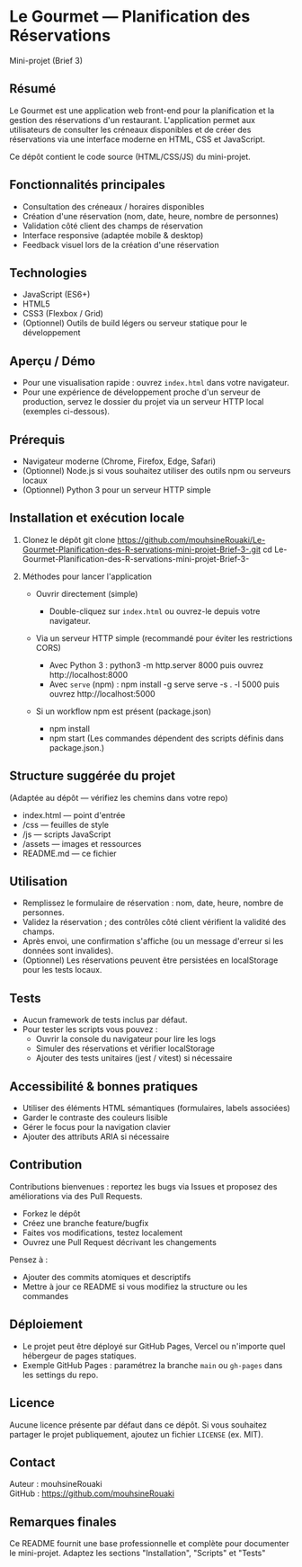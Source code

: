 # Le Gourmet — Planification des Réservations
Mini-projet (Brief 3)

## Résumé
Le Gourmet est une application web front-end pour la planification et la gestion des réservations d'un restaurant. L'application permet aux utilisateurs de consulter les créneaux disponibles et de créer des réservations via une interface moderne en HTML, CSS et JavaScript.

Ce dépôt contient le code source (HTML/CSS/JS) du mini-projet.

## Fonctionnalités principales
- Consultation des créneaux / horaires disponibles
- Création d'une réservation (nom, date, heure, nombre de personnes)
- Validation côté client des champs de réservation
- Interface responsive (adaptée mobile & desktop)
- Feedback visuel lors de la création d'une réservation

## Technologies
- JavaScript (ES6+)
- HTML5
- CSS3 (Flexbox / Grid)
- (Optionnel) Outils de build légers ou serveur statique pour le développement

## Aperçu / Démo
- Pour une visualisation rapide : ouvrez `index.html` dans votre navigateur.
- Pour une expérience de développement proche d'un serveur de production, servez le dossier du projet via un serveur HTTP local (exemples ci-dessous).

## Prérequis
- Navigateur moderne (Chrome, Firefox, Edge, Safari)
- (Optionnel) Node.js si vous souhaitez utiliser des outils npm ou serveurs locaux
- (Optionnel) Python 3 pour un serveur HTTP simple

## Installation et exécution locale

1. Clonez le dépôt
   git clone https://github.com/mouhsineRouaki/Le-Gourmet-Planification-des-R-servations-mini-projet-Brief-3-.git
   cd Le-Gourmet-Planification-des-R-servations-mini-projet-Brief-3-

2. Méthodes pour lancer l'application

   - Ouvrir directement (simple)
     - Double-cliquez sur `index.html` ou ouvrez-le depuis votre navigateur.

   - Via un serveur HTTP simple (recommandé pour éviter les restrictions CORS)
     - Avec Python 3 :
       python3 -m http.server 8000
       puis ouvrez http://localhost:8000
     - Avec `serve` (npm) :
       npm install -g serve
       serve -s . -l 5000
       puis ouvrez http://localhost:5000

   - Si un workflow npm est présent (package.json)
     - npm install
     - npm start
     (Les commandes dépendent des scripts définis dans package.json.)

## Structure suggérée du projet
(Adaptée au dépôt — vérifiez les chemins dans votre repo)
- index.html — point d'entrée
- /css — feuilles de style
- /js — scripts JavaScript
- /assets — images et ressources
- README.md — ce fichier

## Utilisation
- Remplissez le formulaire de réservation : nom, date, heure, nombre de personnes.
- Validez la réservation ; des contrôles côté client vérifient la validité des champs.
- Après envoi, une confirmation s'affiche (ou un message d'erreur si les données sont invalides).
- (Optionnel) Les réservations peuvent être persistées en localStorage pour les tests locaux.

## Tests
- Aucun framework de tests inclus par défaut.
- Pour tester les scripts vous pouvez :
  - Ouvrir la console du navigateur pour lire les logs
  - Simuler des réservations et vérifier localStorage
  - Ajouter des tests unitaires (jest / vitest) si nécessaire

## Accessibilité & bonnes pratiques
- Utiliser des éléments HTML sémantiques (formulaires, labels associées)
- Garder le contraste des couleurs lisible
- Gérer le focus pour la navigation clavier
- Ajouter des attributs ARIA si nécessaire

## Contribution
Contributions bienvenues : reportez les bugs via Issues et proposez des améliorations via des Pull Requests.
- Forkez le dépôt
- Créez une branche feature/bugfix
- Faites vos modifications, testez localement
- Ouvrez une Pull Request décrivant les changements

Pensez à :
- Ajouter des commits atomiques et descriptifs
- Mettre à jour ce README si vous modifiez la structure ou les commandes

## Déploiement
- Le projet peut être déployé sur GitHub Pages, Vercel ou n'importe quel hébergeur de pages statiques.
- Exemple GitHub Pages : paramétrez la branche `main` ou `gh-pages` dans les settings du repo.

## Licence
Aucune licence présente par défaut dans ce dépôt. Si vous souhaitez partager le projet publiquement, ajoutez un fichier `LICENSE` (ex. MIT).

## Contact
Auteur : mouhsineRouaki  
GitHub : https://github.com/mouhsineRouaki

## Remarques finales
Ce README fournit une base professionnelle et complète pour documenter le mini-projet. Adaptez les sections "Installation", "Scripts" et "Tests" 
